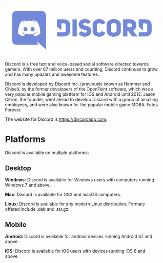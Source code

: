 <!--TITLE: Discord -->

![Logo](/uploads/discord/logo.png "Logo")

Discord is a free text and voice-based social software directed towards gamers. With over 87 million users and counting, Discord continues to grow and has many updates and awesome features.

Discord is developed by Discord Inc. (previously known as Hammer and Chisel), by the former developers of the OpenFeint software, which was a very popular mobile gaming platform for iOS and Android until 2012. Jason Citron, the founder, went ahead to develop Discord with a group of amazing employees, and were also known for the popular mobile game MOBA: Fates Forever.

The website for Discord is https://discordapp.com.

# Platforms
Discord is available on multiple platforms:

## Desktop
**Windows:** Discord is available for Windows users with computers running Windows 7 and above.

**Mac:** Discord is available for OSX and macOS computers.

**Linux:** Discord is available for any modern Linux distribution. Formats offered include .deb and .tar.gz.

## Mobile
**Android:** Discord is available for android devices running Android 4.1 and above.

**iOS:** Discord is available for iOS users with devices running iOS 8 and above.